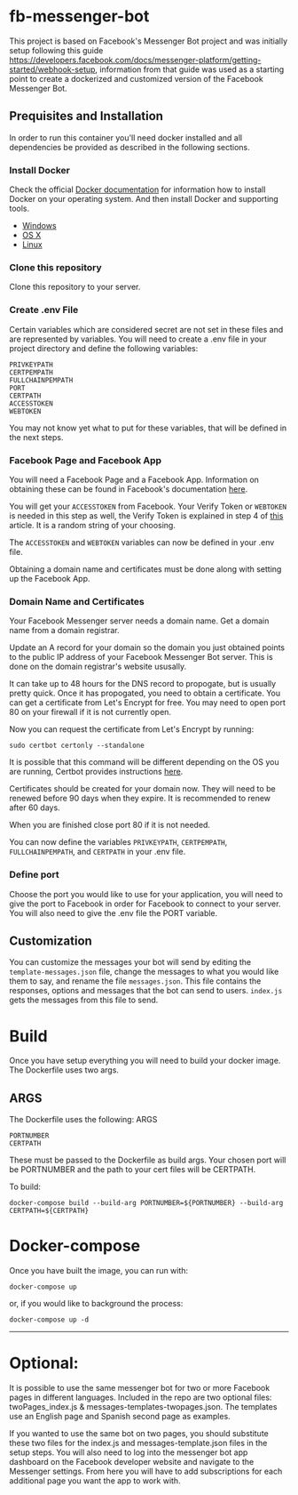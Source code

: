 # fb-messenger-bot
This project is based on Facebook's Messenger Bot project and was initially setup following this guide https://developers.facebook.com/docs/messenger-platform/getting-started/webhook-setup, information from that guide was used as a starting point to create a dockerized and customized version of the Facebook Messenger Bot. 

## Prequisites and Installation 
In order to run this container you'll need docker installed and all dependencies be provided as described in the following sections.

### Install Docker

Check the official [Docker documentation](https://docs.docker.com/engine/) for information how to install Docker on your operating system. And then install Docker and supporting tools.

* [Windows](https://docs.docker.com/windows/started)
* [OS X](https://docs.docker.com/mac/started/)
* [Linux](https://docs.docker.com/linux/started/)

### Clone this repository

Clone this repository to your server. 


### Create .env File

Certain variables which are considered secret are not set in these files and are represented by variables. You will need to create a .env file in your project directory and define the following variables: 

```
PRIVKEYPATH
CERTPEMPATH
FULLCHAINPEMPATH
PORT
CERTPATH
ACCESSTOKEN
WEBTOKEN
```
You may not know yet what to put for these variables, that will be defined in the next steps. 


### Facebook Page and Facebook App 

You will need a Facebook Page and a Facebook App. Information on obtaining these can be found in Facebook's documentation [here](https://developers.facebook.com/docs/messenger-platform/getting-started/app-setup). 

You will get your `ACCESSTOKEN` from Facebook. Your Verify Token or `WEBTOKEN` is needed in this step as well, the Verify Token is explained in step 4 of [this](https://developers.facebook.com/docs/messenger-platform/getting-started/webhook-setup/) article. It is a random string of your choosing. 

The `ACCESSTOKEN` and `WEBTOKEN` variables can now be defined in your .env file. 

Obtaining a domain name and certificates must be done along with setting up the Facebook App. 

### Domain Name and Certificates 

Your Facebook Messenger server needs a domain name. Get a domain name from a domain registrar. 

Update an A record for your domain so the domain you just obtained points to the public IP address of your Facebook Messenger Bot server. This is done on the domain registrar's website ususally. 

It can take up to 48 hours for the DNS record to propogate, but is usually pretty quick. Once it has propogated, you need to obtain a certificate. You can get a certificate from Let's Encrypt for free. You may need to open port 80 on your firewall if it is not currently open. 

Now you can request the certificate from Let's Encrypt by running:

`sudo certbot certonly --standalone`

It is possible that this command will be different depending on the OS you are running, Certbot provides instructions [here](https://certbot.eff.org/instructions). 

Certificates should be created for your domain now. They will need to be renewed before 90 days when they expire. It is recommended to renew after 60 days.

When you are finished close port 80 if it is not needed.

You can now define the variables `PRIVKEYPATH`, `CERTPEMPATH`, `FULLCHAINPEMPATH`, and `CERTPATH` in your .env file. 

### Define port

Choose the port you would like to use for your application, you will need to give the port to Facebook in order for Facebook to connect to your server. You will also need to give the .env file the PORT variable. 

## Customization 

You can customize the messages your bot will send by editing the `template-messages.json` file, change the messages to what you would like them to say, and rename the file `messages.json`. This file contains the responses, options and messages that the bot can send to users.  `index.js` gets the messages from this file to send. 

# Build 

Once you have setup everything you will need to build your docker image. The Dockerfile uses two args. 

## ARGS

The Dockerfile uses the following: ARGS
```
PORTNUMBER
CERTPATH
```
These must be passed to the Dockerfile as build args. Your chosen port will be PORTNUMBER and the path to your cert files will be CERTPATH. 

To build: 
```
docker-compose build --build-arg PORTNUMBER=${PORTNUMBER} --build-arg CERTPATH=${CERTPATH}
```

# Docker-compose 

Once you have built the image, you can run with:
```
docker-compose up 
```
or, if you would like to background the process: 
```
docker-compose up -d
``` 

---

# Optional:

It is possible to use the same messenger bot for two or more Facebook pages in different languages. 
Included in the repo are two optional files: twoPages_index.js & messages-templates-twopages.json. The templates use an English page and Spanish second page as examples. 

If you wanted to use the same bot on two pages, you should substitute these two files for the index.js and messages-template.json files in the setup steps. 
You will also need to log into the messenger bot app dashboard on the Facebook developer website and navigate to the Messenger settings. From here you will have to add subscriptions for each additional page you want the app to work with.

